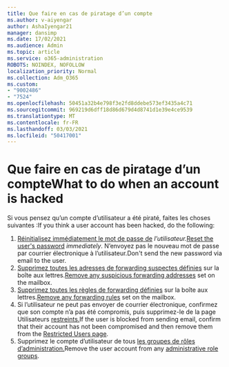 ```yaml
---
title: Que faire en cas de piratage d’un compte
ms.author: v-aiyengar
author: AshaIyengar21
manager: dansimp
ms.date: 17/02/2021
ms.audience: Admin
ms.topic: article
ms.service: o365-administration
ROBOTS: NOINDEX, NOFOLLOW
localization_priority: Normal
ms.collection: Adm_O365
ms.custom:
- "9002486"
- "7524"
ms.openlocfilehash: 50451a32b4e798f3e2fd8ddebe573ef3435a4c71
ms.sourcegitcommit: 969219d6dff18d86d679d4d8741d1e39e4ce9539
ms.translationtype: MT
ms.contentlocale: fr-FR
ms.lasthandoff: 03/03/2021
ms.locfileid: "50417001"
---
```

# <a name="what-to-do-when-an-account-is-hacked"></a><span data-ttu-id="7b3e9-102">Que faire en cas de piratage d’un compte</span><span class="sxs-lookup"><span data-stu-id="7b3e9-102">What to do when an account is hacked</span></span>

<span data-ttu-id="7b3e9-103">Si vous pensez qu’un compte d’utilisateur a été piraté, faites les choses suivantes :</span><span class="sxs-lookup"><span data-stu-id="7b3e9-103">If you think a user account has been hacked, do the following:</span></span>

1. <span data-ttu-id="7b3e9-104">[Réinitialisez immédiatement le mot de passe de](https://go.microsoft.com/fwlink/?linkid=2103704) *l’utilisateur.*</span><span class="sxs-lookup"><span data-stu-id="7b3e9-104">[Reset the user's password](https://go.microsoft.com/fwlink/?linkid=2103704) *immediately*.</span></span> <span data-ttu-id="7b3e9-105">N’envoyez pas le nouveau mot de passe par courrier électronique à l’utilisateur.</span><span class="sxs-lookup"><span data-stu-id="7b3e9-105">Don't send the new password via email to the user.</span></span>
1. <span data-ttu-id="7b3e9-106">[Supprimez toutes les adresses de forwarding suspectes définies](https://go.microsoft.com/fwlink/?linkid=2103705) sur la boîte aux lettres.</span><span class="sxs-lookup"><span data-stu-id="7b3e9-106">[Remove any suspicious forwarding addresses](https://go.microsoft.com/fwlink/?linkid=2103705) set on the mailbox.</span></span>
1. <span data-ttu-id="7b3e9-107">[Supprimez toutes les règles de forwarding définies](https://go.microsoft.com/fwlink/?linkid=2103706) sur la boîte aux lettres.</span><span class="sxs-lookup"><span data-stu-id="7b3e9-107">[Remove any forwarding rules](https://go.microsoft.com/fwlink/?linkid=2103706) set on the mailbox.</span></span>
1. <span data-ttu-id="7b3e9-108">Si l’utilisateur ne peut pas envoyer de courrier électronique, confirmez que son compte n’a pas été compromis, puis supprimez-le de la page Utilisateurs [restreints.](https://go.microsoft.com/fwlink/?linkid=2103706)</span><span class="sxs-lookup"><span data-stu-id="7b3e9-108">If the user is blocked from sending email, confirm that their account has not been compromised and then remove them from the [Restricted Users page](https://go.microsoft.com/fwlink/?linkid=2103706).</span></span>
1. <span data-ttu-id="7b3e9-109">Supprimez le compte d’utilisateur de tous [les groupes de rôles d’administration.](https://go.microsoft.com/fwlink/?linkid=2092294)</span><span class="sxs-lookup"><span data-stu-id="7b3e9-109">Remove the user account from any [administrative role groups](https://go.microsoft.com/fwlink/?linkid=2092294).</span></span>